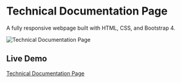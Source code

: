 # Technical Documentation Page

A fully responsive webpage built with HTML, CSS, and Bootstrap 4.

![Technical Documentation Page](https://i.ibb.co/wQyMKgD/technical-documentation-page.png)

## Live Demo

[Technical Documentation Page](https://skhosla8.github.io/technical-documentation-page/)
